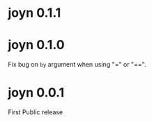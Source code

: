 # joyn 0.1.1

# joyn 0.1.0

Fix bug on `by` argument when using "=" or "==". 

# joyn 0.0.1
First Public release
